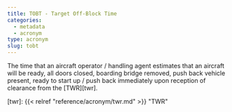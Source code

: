 ```yaml
---
title: TOBT - Target Off-Block Time
categories:
  - metadata
  - acronym
type: acronym
slug: tobt
---
```


The time that an aircraft operator / handling agent estimates that an
aircraft will be ready, all doors closed, boarding bridge removed, push
back vehicle present, ready to start up / push back immediately upon
reception of clearance from the [TWR][twr].


[twr]: {{< relref "reference/acronym/twr.md" >}} "TWR"
